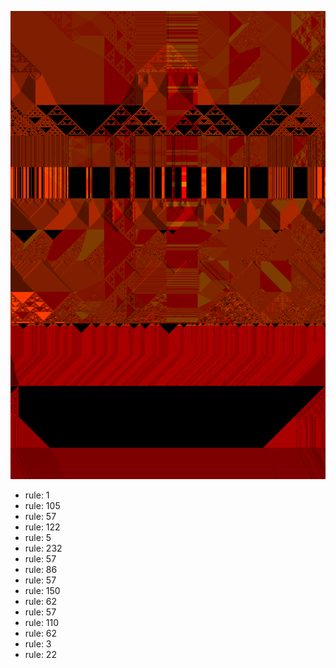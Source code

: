 ![photo](./output.png) 
 * rule: 1
* rule: 105
* rule: 57
* rule: 122
* rule: 5
* rule: 232
* rule: 57
* rule: 86
* rule: 57
* rule: 150
* rule: 62
* rule: 57
* rule: 110
* rule: 62
* rule: 3
* rule: 22
